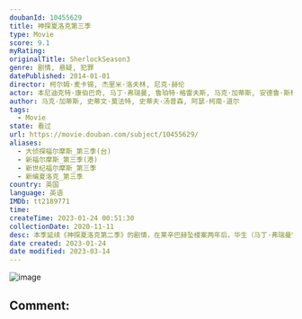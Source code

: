 ```yaml
---
doubanId: 10455629
title: 神探夏洛克第三季
type: Movie
score: 9.1
myRating: 
originalTitle: SherlockSeason3
genre: 剧情, 悬疑, 犯罪
datePublished: 2014-01-01
director: 柯尔姆·麦卡锡, 杰里米·洛夫林, 尼克·赫伦
actor: 本尼迪克特·康伯巴奇, 马丁·弗瑞曼, 鲁珀特·格雷夫斯, 马克·加蒂斯, 安德鲁·斯科特, 劳拉·普沃, 尤娜·斯塔布斯, 露易丝·布瑞丽, 阿曼达·阿宾顿, 乔纳森·阿里斯, 婉妲·泛森, 蒂莫西·卡尔顿, 大卫·芬恩, 莎朗·鲁妮, 里克·沃登, 戴维·甘特, 艾德·伯奇, 利萨·麦克阿里斯特, 达伦·布朗, 拉斯科·阿特金斯, 拉斯·米克尔森, 亚当·普里克特, 保罗·沃伦, 琳赛·邓肯, 阿尔弗雷德·伊诺奇, 爱丽丝·洛维, 埃利斯戴尔·皮特里, 汤姆·布鲁克, 里图·阿亚, 雯叶特·罗宾逊, 西蒙·坤茨, 乔治娜·里奇, 亚斯明·阿克拉姆, 威尔·基恩, 亚当·格里夫斯
author: 马克·加蒂斯, 史蒂文·莫法特, 史蒂夫·汤普森, 阿瑟·柯南·道尔
tags:
  - Movie
state: 看过
url: https://movie.douban.com/subject/10455629/
aliases:
  - 大侦探福尔摩斯_第三季(台)
  - 新福尔摩斯_第三季(港)
  - 新世纪福尔摩斯_第三季
  - 新编夏洛克_第三季
country: 英国
language: 英语
IMDb: tt2189771
time: 
createTime: 2023-01-24 00:51:30
collectionDate: 2020-11-11
desc: 本季延续《神探夏洛克第二季》的剧情，在莱辛巴赫坠楼案两年后，华生（马丁·弗瑞曼饰）努力让生活重新步上正轨，集美丽与智慧于一身的玛丽·摩斯坦（阿曼达·艾宾顿饰）将与华生一同步入和谐浪漫的人生新阶段。然而...
date created: 2023-01-24
date modified: 2023-03-14
---
```


![image](p2167331225.jpg)

Comment:
---
